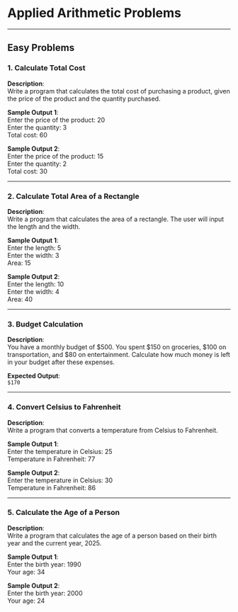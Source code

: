 # Applied Arithmetic Problems

---

## **Easy Problems**

### 1. Calculate Total Cost  
**Description**:  
Write a program that calculates the total cost of purchasing a product, given the price of the product and the quantity purchased.  

**Sample Output 1**:  
Enter the price of the product: 20  
Enter the quantity: 3  
Total cost: 60  

**Sample Output 2**:  
Enter the price of the product: 15  
Enter the quantity: 2  
Total cost: 30  

---

### 2. Calculate Total Area of a Rectangle  
**Description**:  
Write a program that calculates the area of a rectangle. The user will input the length and the width.  

**Sample Output 1**:  
Enter the length: 5  
Enter the width: 3  
Area: 15  

**Sample Output 2**:  
Enter the length: 10  
Enter the width: 4  
Area: 40  

---

### 3. Budget Calculation
**Description**:  
You have a monthly budget of $500. You spent $150 on groceries, $100 on transportation, and $80 on entertainment. Calculate how much money is left in your budget after these expenses.

**Expected Output**:  
`$170`

---

### 4. Convert Celsius to Fahrenheit  
**Description**:  
Write a program that converts a temperature from Celsius to Fahrenheit.  

**Sample Output 1**:  
Enter the temperature in Celsius: 25  
Temperature in Fahrenheit: 77  

**Sample Output 2**:  
Enter the temperature in Celsius: 30  
Temperature in Fahrenheit: 86  

---

### 5. Calculate the Age of a Person  
**Description**:  
Write a program that calculates the age of a person based on their birth year and the current year, 2025.

**Sample Output 1**:  
Enter the birth year: 1990  
Your age: 34  

**Sample Output 2**:  
Enter the birth year: 2000  
Your age: 24  
